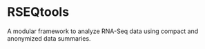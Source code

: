 RSEQtools
=========

A modular framework to analyze RNA-Seq data using compact and anonymized data summaries.
